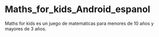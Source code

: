# Maths_for_kids_Android_espanol
Maths for kids es un juego de matematicas para menores de 10 años y mayores de 3 años.
